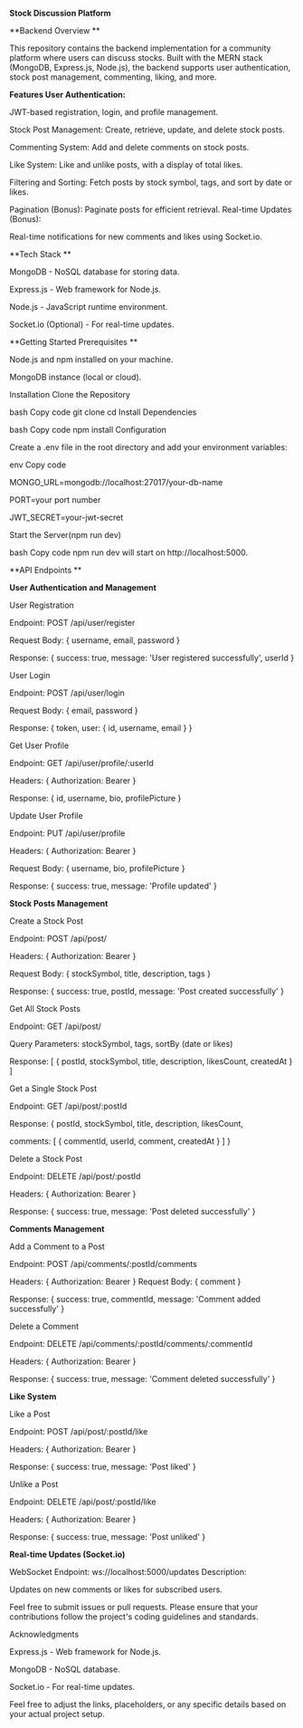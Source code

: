 **Stock Discussion Platform**

**Backend Overview **

This repository contains the backend implementation for a community platform where users can discuss stocks. Built with the MERN stack (MongoDB, Express.js, Node.js), the backend supports user authentication, stock post management, commenting, liking, and more.

**Features User Authentication:**

JWT-based registration, login, and profile management. 

Stock Post Management: Create, retrieve, update, and delete stock posts. 

Commenting System: Add and delete comments on stock posts. 

Like System: Like and unlike posts, with a display of total likes.

Filtering and Sorting: Fetch posts by stock symbol, tags, and sort by date or likes. 

Pagination (Bonus): Paginate posts for efficient retrieval. Real-time Updates (Bonus):

Real-time notifications for new comments and likes using Socket.io.

**Tech Stack **

MongoDB - NoSQL database for storing data. 

Express.js - Web framework for Node.js. 

Node.js - JavaScript runtime environment.

Socket.io (Optional) - For real-time updates. 

**Getting Started Prerequisites **

Node.js and npm installed on your machine. 

MongoDB instance (local or cloud). 

Installation Clone the Repository

bash Copy code git clone cd Install Dependencies

bash Copy code npm install Configuration

Create a .env file in the root directory and add your environment variables:

env Copy code

MONGO_URL=mongodb://localhost:27017/your-db-name

PORT=your port number

JWT_SECRET=your-jwt-secret 

Start the Server(npm run dev)

bash Copy code npm run dev will start on http://localhost:5000.

**API Endpoints **

**User Authentication and Management**

User Registration 

Endpoint: POST /api/user/register 

Request Body: { username, email, password }

Response: { success: true, message: 'User registered successfully', userId }

User Login 

Endpoint: POST /api/user/login 

Request Body: { email, password } 

Response: { token, user: { id, username, email } }

Get User Profile

Endpoint: GET /api/user/profile/:userId 

Headers: { Authorization: Bearer } 

Response: { id, username, bio, profilePicture }

Update User Profile 

Endpoint: PUT /api/user/profile 

Headers: { Authorization: Bearer } 

Request Body: { username, bio, profilePicture } 

Response: { success: true, message: 'Profile updated' }

**Stock Posts Management**

Create a Stock Post 

Endpoint: POST /api/post/ 

Headers: { Authorization: Bearer }

Request Body: { stockSymbol, title, description, tags }

Response: { success: true, postId, message: 'Post created successfully' }

Get All Stock Posts 

Endpoint: GET /api/post/ 

Query Parameters: stockSymbol, tags, sortBy (date or likes)

Response: [ { postId, stockSymbol, title, description, likesCount, createdAt } ]

Get a Single Stock Post 

Endpoint: GET /api/post/:postId

Response: { postId, stockSymbol, title, description, likesCount,

comments: [ { commentId, userId, comment, createdAt } ] }

Delete a Stock Post 

Endpoint: DELETE /api/post/:postId 

Headers: { Authorization: Bearer }

Response: { success: true, message: 'Post deleted successfully' }

**Comments Management**

Add a Comment to a Post

Endpoint: POST /api/comments/:postId/comments

Headers: { Authorization: Bearer } Request Body: { comment } 

Response: { success: true, commentId, message: 'Comment added successfully' }

Delete a Comment

Endpoint: DELETE /api/comments/:postId/comments/:commentId 

Headers: { Authorization: Bearer } 

Response: { success: true, message: 'Comment deleted successfully' }

**Like System**

Like a Post 

Endpoint: POST /api/post/:postId/like 

Headers: { Authorization: Bearer } 

Response: { success: true, message: 'Post liked' }

Unlike a Post

Endpoint: DELETE /api/post/:postId/like

Headers: { Authorization: Bearer }

Response: { success: true, message: 'Post unliked' }

**Real-time Updates (Socket.io)**

WebSocket Endpoint: ws://localhost:5000/updates Description:

Updates on new comments or likes for subscribed users.


Feel free to submit issues or pull requests. Please ensure that your contributions follow the project's coding guidelines and standards.

Acknowledgments

Express.js - Web framework for Node.js.

MongoDB - NoSQL database.

Socket.io - For real-time updates. 

Feel free to adjust the links, placeholders, or any specific details based on your actual project setup.
